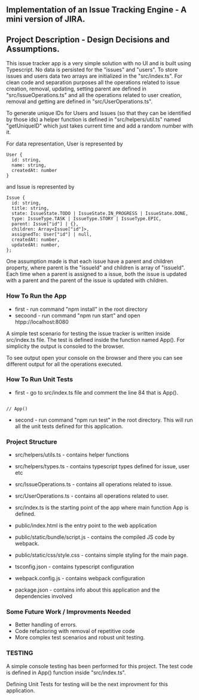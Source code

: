 ## Implementation of an Issue Tracking Engine - A mini version of JIRA.

## Project Description - Design Decisions and Assumptions.

This issue tracker app is a very simple solution with no UI and is built using Typescript.
No data is persisted for the "issues" and "users". To store issues and users data two arrays
are initialized in the "src/index.ts". For clean code and separation purposes all the operations related
to issue creation, removal, updating, setting parent are defined in "src/IssueOperations.ts" and all the operations
related to user creation, removal and getting are defined in "src/UserOperations.ts".

To generate unique IDs for Users and Issues (so that they can be identified by those ids) a helper function is
defined in "src/helpers/util.ts" named "getUniqueID" which just takes current time and add a random number with it.

For data representation, User is represented by

```
User {
  id: string,
  name: string,
  createdAt: number
}

```

and Issue is represented by

```
Issue {
  id: string,
  title: string,
  state: IssueState.TODO | IssueState.IN_PROGRESS | IssueState.DONE,
  type: IssueType.TASK | IssueType.STORY | IssueType.EPIC,
  parent: Issue["id"] | {},
  children: Array<Issue["id"]>,
  assignedTo: User["id"] | null,
  createdAt: number,
  updatedAt: number,
};

```

One assumption made is that each issue have a parent and children property, where parent is
the "issueId" and children is array of "issueId". Each time when a parent is assigned to a issue, both
the issue is updated with a parent and the parent of the issue is updated with children.

### How To Run the App

- first - run command "npm install" in the root directory
- secoond - run command "npm run start" and open htpp://localhost:8080

A simple test scenario for testing the issue tracker is written inside src/index.ts file.
The test is defined inside the function named App(). For simplicity the output is consoled to the browser.

To see output open your console on the browser and there you can see different output for all the operations executed.

### How To Run Unit Tests

- first - go to src/index.ts file and comment the line 84 that is App().

```

// App()

```

- second - run command "npm run test" in the root directory. This will run all the unit tests defined for this application.

### Project Structure

- src/helpers/utils.ts - contains helper functions
- src/helpers/types.ts - contains typescript types defined for issue, user etc

- src/IssueOperations.ts - contains all operations related to issue.
- src/UserOperations.ts - contains all operations related to user.

- src/index.ts is the starting point of the app where main function App is defined.

- public/index.html is the entry point to the web application
- public/static/bundle/script.js - contains the compiled JS code by webpack.
- public/static/css/style.css - contains simple styling for the main page.

- tsconfig.json - contains typescript configuration
- webpack.config.js - contains webpack configuration

- package.json - contains info about this application and the dependencies involved

### Some Future Work / Improvments Needed

- Better handling of errors.
- Code refactoring with removal of repetitive code
- More complex test scenarios and robust unit testing.

### TESTING

A simple console testing has been performed for this project. The test code is defined
in App() function inside "src/index.ts".

Defining Unit Tests for testing will be the next improvment for this application.
